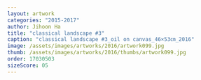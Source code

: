 ```yaml
---
layout: artwork
categories: "2015-2017"
author: Jihoon Ha
title: "classical landscape #3"
caption: "classical landscape #3_oil on canvas_46×53㎝_2016"
image: /assets/images/artworks/2016/artwork099.jpg
thumb: /assets/images/artworks/2016/thumbs/artwork099.jpg
order: 17030503
sizeScore: 05
---
```

